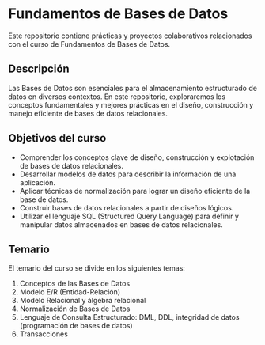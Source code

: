 # Fundamentos de Bases de Datos

Este repositorio contiene prácticas y proyectos colaborativos relacionados con el curso de Fundamentos de Bases de Datos. 

## Descripción

Las Bases de Datos son esenciales para el almacenamiento estructurado de datos en diversos contextos. En este repositorio, exploraremos los conceptos fundamentales y mejores prácticas en el diseño, construcción y manejo eficiente de bases de datos relacionales. 

## Objetivos del curso

- Comprender los conceptos clave de diseño, construcción y explotación de bases de datos relacionales.
- Desarrollar modelos de datos para describir la información de una aplicación.
- Aplicar técnicas de normalización para lograr un diseño eficiente de la base de datos.
- Construir bases de datos relacionales a partir de diseños lógicos.
- Utilizar el lenguaje SQL (Structured Query Language) para definir y manipular datos almacenados en bases de datos relacionales.

## Temario

El temario del curso se divide en los siguientes temas:

1. Conceptos de las Bases de Datos
2. Modelo E/R (Entidad-Relación)
3. Modelo Relacional y álgebra relacional
4. Normalización de Bases de Datos
5. Lenguaje de Consulta Estructurado: DML, DDL, integridad de datos (programación de bases de datos)
6. Transacciones
